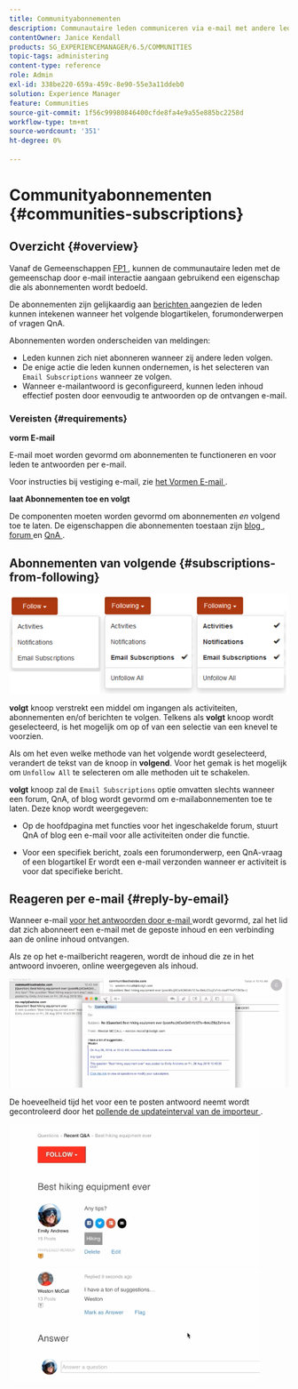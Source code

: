 ```yaml
---
title: Communityabonnementen
description: Communautaire leden communiceren via e-mail met andere leden
contentOwner: Janice Kendall
products: SG_EXPERIENCEMANAGER/6.5/COMMUNITIES
topic-tags: administering
content-type: reference
role: Admin
exl-id: 338be220-659a-459c-8e90-55e3a11ddeb0
solution: Experience Manager
feature: Communities
source-git-commit: 1f56c99980846400cfde8fa4e9a55e885bc2258d
workflow-type: tm+mt
source-wordcount: '351'
ht-degree: 0%

---
```


# Communityabonnementen {#communities-subscriptions}

## Overzicht {#overview}

Vanaf de Gemeenschappen [ FP1 ](deploy-communities.md#latestfeaturepack), kunnen de communautaire leden met de gemeenschap door e-mail interactie aangaan gebruikend een eigenschap die als abonnementen wordt bedoeld.

De abonnementen zijn gelijkaardig aan [ berichten ](notifications.md) aangezien de leden kunnen intekenen wanneer het volgende blogartikelen, forumonderwerpen of vragen QnA.

Abonnementen worden onderscheiden van meldingen:

* Leden kunnen zich niet abonneren wanneer zij andere leden volgen.
* De enige actie die leden kunnen ondernemen, is het selecteren van `Email Subscriptions` wanneer ze volgen.
* Wanneer e-mailantwoord is geconfigureerd, kunnen leden inhoud effectief posten door eenvoudig te antwoorden op de ontvangen e-mail.

### Vereisten {#requirements}

**vorm E-mail**

E-mail moet worden gevormd om abonnementen te functioneren en voor leden te antwoorden per e-mail.

Voor instructies bij vestiging e-mail, zie [ het Vormen E-mail ](email.md).

**laat Abonnementen toe en volgt**

De componenten moeten worden gevormd om abonnementen *en* volgend toe te laten. De eigenschappen die abonnementen toestaan zijn [ blog ](blog-feature.md), [ forum ](forum.md) en [ QnA ](working-with-qna.md).

## Abonnementen van volgende {#subscriptions-from-following}

![ abonnement-volgend ](assets/subscription-following.png)

**volgt** knoop verstrekt een middel om ingangen als activiteiten, abonnementen en/of berichten te volgen. Telkens als **volgt** knoop wordt geselecteerd, is het mogelijk om op of van een selectie van een knevel te voorzien.

Als om het even welke methode van het volgende wordt geselecteerd, verandert de tekst van de knoop in **volgend**. Voor het gemak is het mogelijk om `Unfollow All` te selecteren om alle methoden uit te schakelen.

**volgt** knoop zal de `Email Subscriptions` optie omvatten slechts wanneer een forum, QnA, of blog wordt gevormd om e-mailabonnementen toe te laten. Deze knop wordt weergegeven:

* Op de hoofdpagina met functies voor het ingeschakelde forum, stuurt QnA of blog een e-mail voor alle activiteiten onder die functie.

* Voor een specifiek bericht, zoals een forumonderwerp, een QnA-vraag of een blogartikel Er wordt een e-mail verzonden wanneer er activiteit is voor dat specifieke bericht.

## Reageren per e-mail {#reply-by-email}

Wanneer e-mail [ voor het antwoorden door e-mail ](email.md#configure-polling-importer) wordt gevormd, zal het lid dat zich abonneert een e-mail met de geposte inhoud en een verbinding aan de online inhoud ontvangen.

Als ze op het e-mailbericht reageren, wordt de inhoud die ze in het antwoord invoeren, online weergegeven als inhoud.

![ e-mail-antwoord ](assets/email-reply.png)

De hoeveelheid tijd het voor een te posten antwoord neemt wordt gecontroleerd door het [ pollende de updateinterval van de importeur ](email.md#configure-polling-importer).

![ QA ](assets/qa.png)
